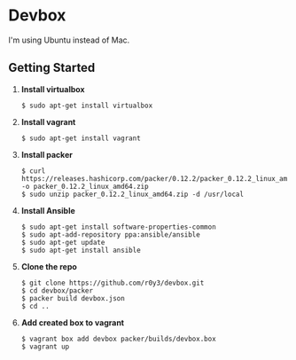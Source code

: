# Devbox

I'm using Ubuntu instead of Mac.

Getting Started
---------------

1. **Install virtualbox**

   ```
   $ sudo apt-get install virtualbox
   ```

2. **Install vagrant**

   ```
   $ sudo apt-get install vagrant
   ```

3. **Install packer**

   ```
   $ curl https://releases.hashicorp.com/packer/0.12.2/packer_0.12.2_linux_amd64.zip -o packer_0.12.2_linux_amd64.zip
   $ sudo unzip packer_0.12.2_linux_amd64.zip -d /usr/local
   ```

4. **Install Ansible**

   ```
   $ sudo apt-get install software-properties-common
   $ sudo apt-add-repository ppa:ansible/ansible
   $ sudo apt-get update
   $ sudo apt-get install ansible
   ```

5. **Clone the repo**

   ```
   $ git clone https://github.com/r0y3/devbox.git
   $ cd devbox/packer
   $ packer build devbox.json
   $ cd ..
   ```

6. **Add created box to vagrant**

   ```
   $ vagrant box add devbox packer/builds/devbox.box
   $ vagrant up
   ```
